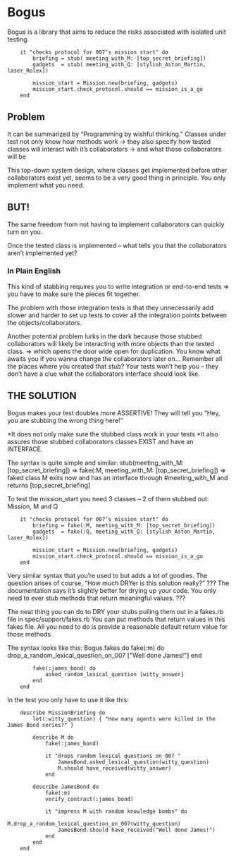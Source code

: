 # Bogus

Bogus is a library that aims to reduce the risks associated with isolated unit testing.

		it "checks protocol for 007’s mission start" do
			briefing = stub( meeting_with_M: [top_secret_briefing]) 
			gadgets  = stub( meeting_with_Q: [stylish_Aston_Martin, laser_Rolex])

			mission_start = Mission.new(briefing, gadgets)
			mission_start.check_protocol.should == mission_is_a_go
		end

## Problem
It can be summarized by “Programming by wishful thinking.”
Classes under test not only know how methods work
-> they also specify how tested classes will interact with it’s collaborators
-> and what those collaborators will be

This top-down system design, where classes get implemented before other collaborators exist yet, seems to be a very good thing in principle. You only implement what you need.

## BUT!
The same freedom from not having to implement collaborators can quickly turn on you.

Once the tested class is implemented – what tells you that the collaborators aren’t implemented yet?
### In Plain English
This kind of stabbing requires you to write integration or end-to-end tests => you have to make sure the pieces fit together.

The problem with those integration tests is that they unnecessarily add slower and harder to set up tests to cover all the integration points between the objects/collaborators.

Another potential problem lurks in the dark because those stubbed collaborators will likely be interacting with more objects than the tested class. => which opens the door wide open for duplication. You know what awaits you if you wanna change the collaborators later on... Remember all the places where you created that stub? Your tests won’t help you – they don’t have a clue what the collaborators interface should look like.

## THE SOLUTION
Bogus makes your test doubles more ASSERTIVE!
They will tell you “Hey, you are stubbing the wrong thing here!”

*It does not only make sure the stubbed class work in your tests
*It also assures those stubbed collaborators classes EXIST and have an INTERFACE.

The syntax is quite simple and similar:
    stub(meeting_with_M: [top_secret_briefing])
=>
    fake(:M, meeting_with_M: [top_secret_briefing])
=> faked class M exits now and has an interface through #meeting_with_M and returns [top_secret_briefing]

To test the mission_start you need 3 classes – 2 of them stubbed out:
Mission, M and Q

		it "checks protocol for 007’s mission start" do
			briefing = fake(:M, meeting_with_M: [top_secret_briefing])
			gadgets  = fake(:Q, meeting_with_Q: [stylish_Aston_Martin, laser_Rolex])

			mission_start = Mission.new(briefing, gadgets)
			mission_start.check_protocol.should == mission_is_a_go
		end

Very similar syntax that you’re used to but adds a lot of goodies.
The question arises of course, “How much DRYer is this solution really?”
???
The documentation says it’s slightly better for drying up your code. You only  need to ever stub methods that return meaningful values.
???

The neat thing you can do to DRY your stubs pulling them out in a fakes.rb file in spec/support/fakes.rb
You can put methods that return values in this fakes file. All you need to do is provide a reasonable default return value for those methods.

The syntax looks like this:
		Bogus.fakes do
			fake(:m) do
				drop_a_random_lexical_question_on_007 ["Well done James!"]
			end

			fake(:james_bond) do
				asked_random_lexical_question [witty_answer]
			end
		end

In the test you only have to use it like this:

		describe MissionBriefing do
			let(:witty_question) { "How many agents were killed in the James Bond series?" }

			describe M do
				fake(:james_bond)

				it "drops random lexical questions on 007 "
					JamesBond.asked_lexical_question(witty_question)			
					M.should have_received(witty_answer)
				end

			describe JamesBond do
				fake(:m)
				verify_contract(:james_bond)

				it "impress M with random knowledge bombs" do
					M.drop_a_random_lexical_question_on_007(witty_question)
					JamesBond.should have_received("Well done James!")
				end
			end
		end








